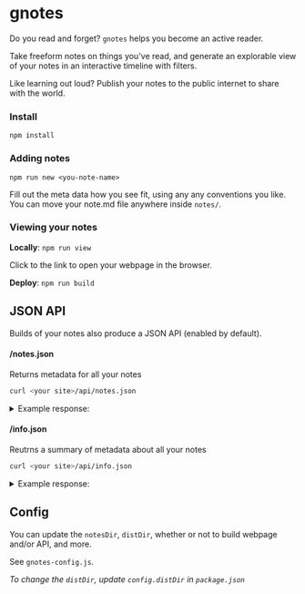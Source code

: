 # gnotes

Do you read and forget? `gnotes` helps you become an active reader.

Take freeform notes on things you've read, and generate an explorable view of your notes in an interactive timeline with filters.

Like learning out loud? Publish your notes to the public internet to share with the world.

### Install

`npm install`

### Adding notes

`npm run new <you-note-name>`

Fill out the meta data how you see fit, using any any conventions you like. You can move your note.md file anywhere inside `notes/`.

### Viewing your notes

**Locally**: `npm run view`

Click to the link to open your webpage in the browser.

**Deploy**: `npm run build`

## JSON API

Builds of your notes also produce a JSON API (enabled by default).

#### /notes.json

Returns metadata for all your notes

```sh
curl <your site>/api/notes.json
```

<details>
  <summary>Example response:</summary>
  <code class="language-json">
[
  {
    "id": "clairefro/gnotes/notes/parmenides-on-nature.md",
    "fm": {
      "title": "On Nature",
      "author": "Parmenides",
      "yearPublished": -480,
      "type": "📜 poem",
      "link": "http://philoctetes.free.fr/parmenidesunicode.htm",
      "tags": ["philosophy", "presocratic"],
      "lastNoted": "2021-12-28"
    },
    "prettyUrl": "https://github.com/clairefro/gnotes/blob/main/notes/parmenides-on-nature.md",
    "rawUrl": "https://raw.githubusercontent.com/clairefro/gnotes/main/notes/parmenides-on-nature.md",
    "relPath": "notes/parmenides-on-nature.md"
  },
  {
    "id": "clairefro/gnotes/notes/endo-shusaku-silence.md",
    "fm": {
      "title": "Silence",
      "author": "Endo, Shusaku",
      "yearPublished": 1966,
      "type": "📕 book",
      "link": "https://celmoreblog.files.wordpress.com/2016/05/235449575-silence-shusaku-endo-william-johnston.pdf",
      "tags": [
        "fiction",
        "philosophy",
        "religion",
        "martyrdom",
        "christianity",
        "japan",
        "missionary"
      ],
      "lastNoted": "2021-12-16"
    },
    "prettyUrl": "https://github.com/clairefro/gnotes/blob/main/notes/endo-shusaku-silence.md",
    "rawUrl": "https://raw.githubusercontent.com/clairefro/gnotes/main/notes/endo-shusaku-silence.md",
    "relPath": "notes/endo-shusaku-silence.md"
  }
]
</code>
</details>

#### /info.json

Reutrns a summary of metadata about all your notes

```sh
curl <your site>/api/info.json
```

<details>
  <summary>Example response:</summary>
    <code class="language-json">
{
  "repoUrl": "https://github.com/clairefro/gnotes",
  "summary": {
    "notes": { "count": 7 },
    "authors": {
      "count": 7,
      "map": {
        "Arendt, Hannah": 1,
        "Boethius": 1,
        "Borges, Jorge Luis": 1,
        "Endo, Shusaku": 1,
        "Watts, Alan": 1,
        "Parmenides": 1,
        "Zhuangzi": 1
      }
    },
    "types": { "count": 2, "map": { "📕 book": 6, "📜 poem": 1 } },
    "tags": {
      "count": 12,
      "map": {
        "philosophy": 6,
        "fiction": 3,
        "religion": 2,
        "totalitarianism": 1,
        "politics": 1,
        "infinity": 1,
        "martyrdom": 1,
        "christianity": 1,
        "japan": 1,
        "missionary": 1,
        "presocratic": 1,
        "taoism": 1
      }
    },
    "yearPublished": { "min": -480, "max": 1996, "diff": 2476 }
  }
}
</code>
</details>

## Config

You can update the `notesDir`, `distDir`, whether or not to build webpage and/or API, and more.

See `gnotes-config.js`.

_To change the `distDir`, update `config.distDir` in `package.json`_

